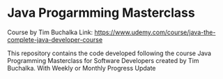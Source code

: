 # Java Progarmming Masterclass
Course by Tim Buchalka
Link: https://www.udemy.com/course/java-the-complete-java-developer-course

This repository contains the code developed following the course Java Programming Masterclass for Software Developers created by Tim Buchalka.
With Weekly or Monthly Progress Update
